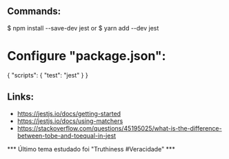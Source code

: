 ## Commands:
$ npm install --save-dev jest
or 
$ yarn add --dev jest

# Configure "package.json":
{
  "scripts": {
    "test": "jest"
  }
}

## Links:
- https://jestjs.io/docs/getting-started
- https://jestjs.io/docs/using-matchers
- https://stackoverflow.com/questions/45195025/what-is-the-difference-between-tobe-and-toequal-in-jest


*** Último tema estudado foi "Truthiness #Veracidade" ***